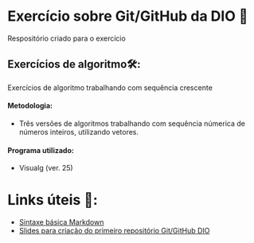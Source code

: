 # Exercício sobre Git/GitHub da DIO   :pencil:
Respositório criado para o exercício





## Exercícios de algoritmo:hammer_and_wrench::

Exercícios de algoritmo trabalhando com sequência crescente



#### Metodologia:

- Três versões de algoritmos trabalhando com sequência númerica de números inteiros, utilizando vetores.



#### Programa utilizado:

- Visualg  (ver. 25)







# Links úteis  :link::

- [Sintaxe básica Markdown](https://www.markdownguide.org/basic-syntax/)
- [Slides  para criação do primeiro repositório Git/GitHub DIO](https://drive.google.com/file/d/1IZu0qohv1JOmxjEra1lknDiiStU68bl4/view)


